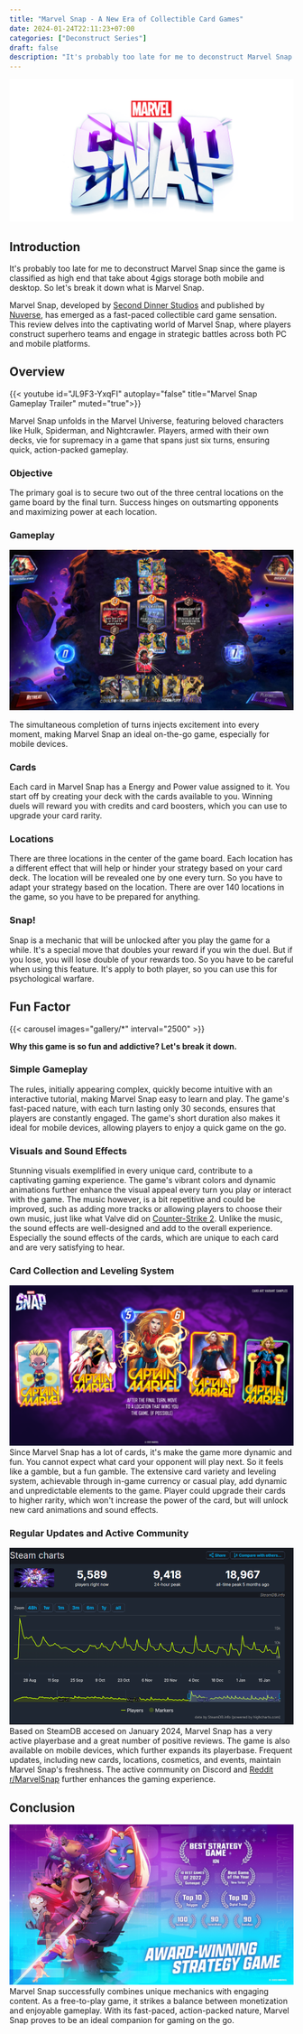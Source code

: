```yaml
---
title: "Marvel Snap - A New Era of Collectible Card Games"
date: 2024-01-24T22:11:23+07:00
categories: ["Deconstruct Series"]
draft: false
description: "It's probably too late for me to deconstruct Marvel Snap since the game is classified as high end that take about 4gigs storage both mobile and desktop. So let's break it down what is Marvel Snap."
---
```


![Marvel Snap](_MARVELSNAPLOGO.png)

## Introduction

It's probably too late for me to deconstruct Marvel Snap since the game is classified as high end that take about 4gigs storage both mobile and desktop. So let's break it down what is Marvel Snap.

Marvel Snap, developed by [Second Dinner Studios](https://seconddinner.com) and published by [Nuverse](https://www.nvsgames.com/), has emerged as a fast-paced collectible card game sensation. This review delves into the captivating world of Marvel Snap, where players construct superhero teams and engage in strategic battles across both PC and mobile platforms.

## Overview

{{< youtube id="JL9F3-YxqFI" autoplay="false" title="Marvel Snap Gameplay Trailer" muted="true">}}

Marvel Snap unfolds in the Marvel Universe, featuring beloved characters like Hulk, Spiderman, and Nightcrawler. Players, armed with their own decks, vie for supremacy in a game that spans just six turns, ensuring quick, action-packed gameplay.

### Objective

The primary goal is to secure two out of the three central locations on the game board by the final turn. Success hinges on outsmarting opponents and maximizing power at each location.

### Gameplay

![Gameplay](gallery/7.jpg)

The simultaneous completion of turns injects excitement into every moment, making Marvel Snap an ideal on-the-go game, especially for mobile devices.

### Cards

Each card in Marvel Snap has a Energy and Power value assigned to it. You start off by creating your deck with the cards available to you. Winning duels will reward you with credits and card boosters, which you can use to upgrade your card rarity.

### Locations

There are three locations in the center of the game board. Each location has a different effect that will help or hinder your strategy based on your card deck. The location will be revealed one by one every turn. So you have to adapt your strategy based on the location. There are over 140 locations in the game, so you have to be prepared for anything.

### Snap!

Snap is a mechanic that will be unlocked after you play the game for a while. It's a special move that doubles your reward if you win the duel. But if you lose, you will lose double of your rewards too. So you have to be careful when using this feature. It's apply to both player, so you can use this for psychological warfare.

## Fun Factor

{{< carousel images="gallery/*" interval="2500" >}}

__Why this game is so fun and addictive? Let's break it down.__

### Simple Gameplay

The rules, initially appearing complex, quickly become intuitive with an interactive tutorial, making Marvel Snap easy to learn and play. The game's fast-paced nature, with each turn lasting only 30 seconds, ensures that players are constantly engaged. The game's short duration also makes it ideal for mobile devices, allowing players to enjoy a quick game on the go.

### Visuals and Sound Effects

Stunning visuals exemplified in every unique card, contribute to a captivating gaming experience. The game's vibrant colors and dynamic animations further enhance the visual appeal every turn you play or interact with the game. The music however, is a bit repetitive and could be improved, such as adding more tracks or allowing players to choose their own music, just like what Valve did on [Counter-Strike 2](https://www.counter-strike.net/cs2). Unlike the music, the sound effects are well-designed and add to the overall experience. Especially the sound effects of the cards, which are unique to each card and are very satisfying to hear.

### Card Collection and Leveling System

![Card Collection](captainmarvel.png)
Since Marvel Snap has a lot of cards, it's make the game more dynamic and fun. You cannot expect what card your opponent will play next. So it feels like a gamble, but a fun gamble. The extensive card variety and leveling system, achievable through in-game currency or casual play, add dynamic and unpredictable elements to the game. Player could upgrade their cards to higher rarity, which won't increase the power of the card, but will unlock new card animations and sound effects.

### Regular Updates and Active Community

![Regular Updates](stats-steamdb.png)
Based on SteamDB accesed on January 2024, Marvel Snap has a very active playerbase and a great number of positive reviews. The game is also available on mobile devices, which further expands its playerbase.
Frequent updates, including new cards, locations, cosmetics, and events, maintain Marvel Snap's freshness. The active community on Discord and [Reddit r/MarvelSnap](https://www.reddit.com/r/MarvelSnap/) further enhances the gaming experience.

## Conclusion

![Marvel Snap](gallery/4.jpg)
Marvel Snap successfully combines unique mechanics with engaging content. As a free-to-play game, it strikes a balance between monetization and enjoyable gameplay. With its fast-paced, action-packed nature, Marvel Snap proves to be an ideal companion for gaming on the go.

